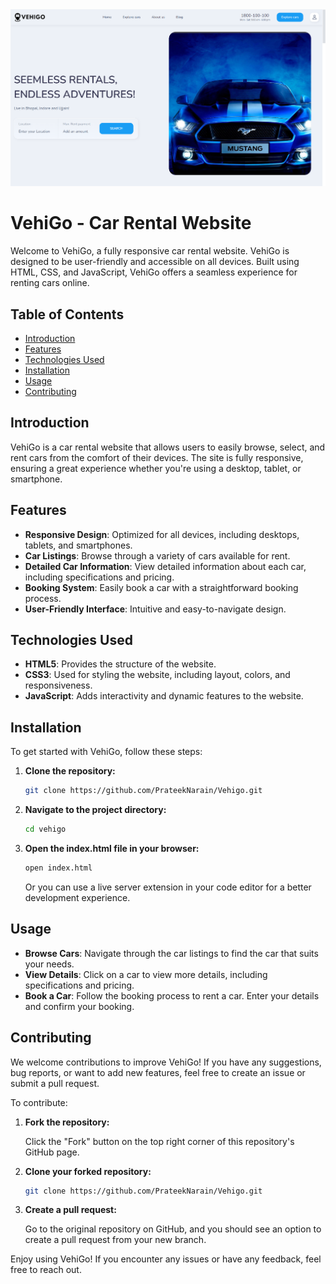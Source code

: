 
<img src="https://github.com/PrateekNarain/Vehigo/blob/main/VehiGo%20Home/images/project-logo.png?raw=true" />

 # VehiGo - Car Rental Website
 


Welcome to VehiGo, a fully responsive car rental website. VehiGo is designed to be user-friendly and accessible on all devices. Built using HTML, CSS, and JavaScript, VehiGo offers a seamless experience for renting cars online.

## Table of Contents

- [Introduction](#introduction)
- [Features](#features)
- [Technologies Used](#technologies-used)
- [Installation](#installation)
- [Usage](#usage)
- [Contributing](#contributing)

## Introduction

VehiGo is a car rental website that allows users to easily browse, select, and rent cars from the comfort of their devices. The site is fully responsive, ensuring a great experience whether you're using a desktop, tablet, or smartphone.

## Features

- **Responsive Design**: Optimized for all devices, including desktops, tablets, and smartphones.
- **Car Listings**: Browse through a variety of cars available for rent.
- **Detailed Car Information**: View detailed information about each car, including specifications and pricing.
- **Booking System**: Easily book a car with a straightforward booking process.
- **User-Friendly Interface**: Intuitive and easy-to-navigate design.

## Technologies Used

- **HTML5**: Provides the structure of the website.
- **CSS3**: Used for styling the website, including layout, colors, and responsiveness.
- **JavaScript**: Adds interactivity and dynamic features to the website.

## Installation

To get started with VehiGo, follow these steps:

1. **Clone the repository:**

    ```sh
    git clone https://github.com/PrateekNarain/Vehigo.git
    ```

2. **Navigate to the project directory:**

    ```sh
    cd vehigo
    ```

3. **Open the index.html file in your browser:**

    ```sh
    open index.html
    ```

    Or you can use a live server extension in your code editor for a better development experience.

## Usage

- **Browse Cars**: Navigate through the car listings to find the car that suits your needs.
- **View Details**: Click on a car to view more details, including specifications and pricing.
- **Book a Car**: Follow the booking process to rent a car. Enter your details and confirm your booking.

## Contributing

We welcome contributions to improve VehiGo! If you have any suggestions, bug reports, or want to add new features, feel free to create an issue or submit a pull request.

To contribute:

1. **Fork the repository:**

    Click the "Fork" button on the top right corner of this repository's GitHub page.

2. **Clone your forked repository:**

    ```sh
    git clone https://github.com/PrateekNarain/Vehigo.git
    ```


3. **Create a pull request:**

    Go to the original repository on GitHub, and you should see an option to create a pull request from your new branch.

Enjoy using VehiGo! If you encounter any issues or have any feedback, feel free to reach out.

